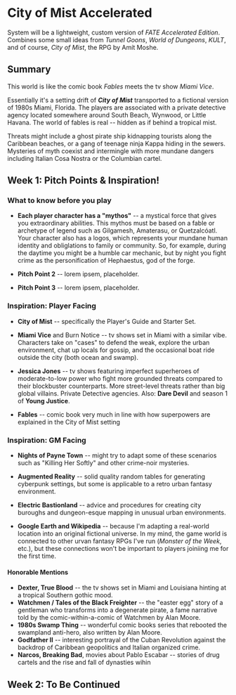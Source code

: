 # City of Mist Accelerated

System will be a lightweight, custom version of _FATE Accelerated Edition_. Combines some small ideas from _Tunnel Goons_, _World of Dungeons_, _KULT_, and of course, _City of Mist_, the RPG by Amít Moshe.

## Summary

This world is like the comic book _Fables_ meets the tv show _Miami Vice_. 

Essentially it's a setting drift of **_City of Mist_** transported to a fictional version of 1980s Miami, Florida. The players are associated with a private detective agency located somewhere around South Beach, Wynwood, or Little Havana. The world of fables is real -- hidden as if behind a tropical mist. 

Threats might include a ghost pirate ship kidnapping tourists along the Caribbean beaches, or a gang of teenage ninja Kappa hiding in the sewers. Mysteries of myth coexist and intermingle with more mundane dangers including Italian Cosa Nostra or the Columbian cartel.

## Week 1: Pitch Points & Inspiration!

### What to know before you play

 * **Each player character has a "mythos"** -- a mystical force that gives you extraordinary abilities. This mythos must be based on a fable or archetype of legend such as Gilgamesh, Amaterasu, or Quetzalcóatl. Your character also has a logos, which represents your mundane human identity and obliglations to family or community. So, for example, during the daytime you might be a humble car mechanic, but by night you fight crime as the personification of Hephaestus, god of the forge.

 * **Pitch Point 2** -- lorem ipsem, placeholder.

 * **Pitch Point 3** -- lorem ipsem, placeholder.

### Inspiration: Player Facing

 * **City of Mist** -- specifically the Player's Guide and Starter Set.

 * **Miami Vice** and Burn Notice -- tv shows set in Miami with a similar vibe. Characters take on "cases" to defend the weak, explore the urban environment, chat up locals for gossip, and the occasional boat ride outside the city (both ocean and swamp).

 * **Jessica Jones**  -- tv shows featuring imperfect superheroes of moderate-to-low power who fight more grounded threats compared to their blockbuster counterparts. More street-level threats rather than big global villains. Private Detective agencies. Also: **Dare Devil** and season 1 of **Young Justice**.

 * **Fables** -- comic book very much in line with how superpowers are explained in the City of Mist setting

### Inspiration: GM Facing

 - **Nights of Payne Town** -- might try to adapt some of these scenarios such as "Killing Her Softly" and other crime-noir mysteries.

 - **Augmented Reality** -- solid quality random tables for generating cyberpunk settings, but some is applicable to a retro urban fantasy environment.

 - **Electric Bastionland** -- advice and procedures for creating city buroughs and dungeon-esque mapping in unusual urban environments.

 - **Google Earth and Wikipedia** -- because I'm adapting a real-world location into an original fictional universe. In my mind, the game world is connected to other urvan fantasy RPGs I've run (_Monster of the Week_, etc.), but these connections won't be important to players joiniing me for the first time.

#### Honorable Mentions

 - **Dexter, True Blood** -- the tv shows set in Miami and Louisiana hinting at a tropical Southern gothic mood.
 - **Watchmen / Tales of the Black Freighter** -- the "easter egg" story of a gentleman who transforms into a degenerate pirate, a fame narrative told by the comic-within-a-comic of Watchmen by Alan Moore.
 - **1980s Swamp Thing** -- wonderful comic books series that rebooted the swampland anti-hero, also written by Alan Moore.
 - __Godfather II__ -- interesting portrayal of the Cuban Revolution against the backdrop of Caribbean geopolitics and Italian organized crime.
 - **Narcos, Breaking Bad**, movies about Pablo Escabar -- stories of drug cartels and the rise and fall of dynasties wihin

## Week 2: To Be Continued
